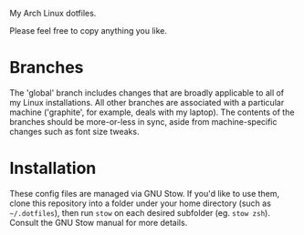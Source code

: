 My Arch Linux dotfiles.

Please feel free to copy anything you like.

# Branches

The 'global' branch includes changes that are broadly applicable to all of my
Linux installations. All other branches are associated with a particular
machine ('graphite', for example, deals with my laptop). The contents of the
branches should be more-or-less in sync, aside from machine-specific changes
such as font size tweaks. 

# Installation

These config files are managed via GNU Stow. If you'd like to use them, clone
this repository into a folder under your home directory (such as
`~/.dotfiles`), then run `stow` on each desired subfolder (eg. `stow zsh`).
Consult the GNU Stow manual for more details. 
